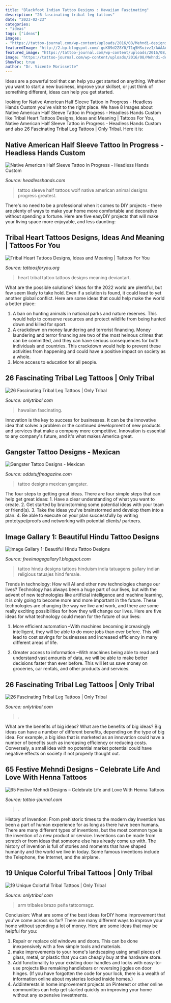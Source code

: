 ```yaml
---
title: "Blackfoot Indian Tattoo Designs : Hawaiian Fascinating"
description: "26 fascinating tribal leg tattoos"
date: "2023-02-23"
categories:
- "ideas"
tags: ["ideas"]
images:
- "https://tattoo-journal.com/wp-content/uploads/2016/08/Mehndi-designs45.jpg"
featuredImage: "http://2.bp.blogspot.com/-guK89d2Z8Y0/T1q5HSuivzI/AAAAAAAAIW4/br4IrS58miQ/s1600/458304_f520.jpg"
featured_image: "https://tattoo-journal.com/wp-content/uploads/2016/08/Mehndi-designs45.jpg"
image: "https://tattoo-journal.com/wp-content/uploads/2016/08/Mehndi-designs45.jpg"
ShowToc: true
author: "Dr. Vicente Morissette"
---
```



Ideas are a powerful tool that can help you get started on anything. Whether you want to start a new business, improve your skillset, or just think of something different, ideas can help you get started.

	

		
looking for Native American Half Sleeve Tattoo in Progress - Headless Hands Custom you've visit to the right place. We have 8 Images about Native American Half Sleeve Tattoo in Progress - Headless Hands Custom like Tribal Heart Tattoos Designs, Ideas and Meaning | Tattoos For You, Native American Half Sleeve Tattoo in Progress - Headless Hands Custom and also 26 Fascinating Tribal Leg Tattoos | Only Tribal. Here it is:
		
    
## Native American Half Sleeve Tattoo In Progress - Headless Hands Custom

<img loading=lazy src="https://headlesshands.com/wp-content/uploads/2017/12/brianindian.jpg" onerror="this.onerror=null;this.src='https://tse4.mm.bing.net/th?id=OIP.c9y2ObEgvl0UMXzfqjVAWAHaMY&amp;pid=15.1';" alt="Native American Half Sleeve Tattoo in Progress - Headless Hands Custom">

_Source: headlesshands.com_

>tattoo sleeve half tattoos wolf native american animal designs progress greatest. 

	

There's no need to be a professional when it comes to DIY projects - there are plenty of ways to make your home more comfortable and decorative without spending a fortune. Here are five easyDIY projects that will make your living space more enjoyable, and less daunting: 

    
## Tribal Heart Tattoos Designs, Ideas And Meaning | Tattoos For You

<img loading=lazy src="https://www.tattoosforyou.org/wp-content/uploads/2016/02/Tribal-Heart-Tattoos-for-Women.jpg" onerror="this.onerror=null;this.src='https://tse4.mm.bing.net/th?id=OIP.br8xu128NKfUk_2IB_R1YwHaJ4&amp;pid=15.1';" alt="Tribal Heart Tattoos Designs, Ideas and Meaning | Tattoos For You">

_Source: tattoosforyou.org_

>heart tribal tattoo tattoos designs meaning deviantart. 

	

What are the possible solutions?
Ideas for the 2022 world are plentiful, but few seem likely to take hold. Even if a solution is found, it could lead to yet another global conflict. Here are some ideas that could help make the world a better place: 
1. A ban on hunting animals in national parks and nature reserves. This would help to conserve resources and protect wildlife from being hunted down and killed for sport.
2. A crackdown on money laundering and terrorist financing. Money laundering and terror financing are two of the most heinous crimes that can be committed, and they can have serious consequences for both individuals and countries. This crackdown would help to prevent these activities from happening and could have a positive impact on society as a whole.
3. More access to education for all people.

    
## 26 Fascinating Tribal Leg Tattoos | Only Tribal

<img loading=lazy src="https://www.onlytribal.com/wp-content/uploads/2015/12/Hawaiian-Tribal-Leg-Tattoos.jpg" onerror="this.onerror=null;this.src='https://tse2.mm.bing.net/th?id=OIP.E53FxfbtxOv7H1GmlLf0vAHaJ4&amp;pid=15.1';" alt="26 Fascinating Tribal Leg Tattoos | Only Tribal">

_Source: onlytribal.com_

>hawaiian fascinating. 

	

Innovation is the key to success for businesses. It can be the innovative idea that solves a problem or the continued development of new products and services that make a company more competitive. Innovation is essential to any company's future, and it's what makes America great.

    
## Gangster Tattoo Designs - Mexican

<img loading=lazy src="https://oddstuffmagazine.com/wp-content/uploads/2013/09/Mexican-tattoo-designs-7-531x800.jpg" onerror="this.onerror=null;this.src='https://tse4.mm.bing.net/th?id=OIP.AeofST1O_Qt9iX7l5UfeMwHaLK&amp;pid=15.1';" alt="Gangster Tattoo Designs - Mexican">

_Source: oddstuffmagazine.com_

>tattoo designs mexican gangster. 

	

The four steps to getting great ideas.
There are four simple steps that can help get great ideas: 1. Have a clear understanding of what you want to create.
2. Get started by brainstorming some potential ideas with your team or friend(s).
3. Take the ideas you've brainstormed and develop them into a plan. 
4. Be able to execute on your plan successfully by writing prototype/proofs and networking with potential clients/ partners.

    
## Image Gallary 1: Beautiful Hindu Tattoo Designs

<img loading=lazy src="http://2.bp.blogspot.com/-guK89d2Z8Y0/T1q5HSuivzI/AAAAAAAAIW4/br4IrS58miQ/s1600/458304_f520.jpg" onerror="this.onerror=null;this.src='https://tse2.mm.bing.net/th?id=OIP.SSOb7QdECeOHd77ck6TtfAHaJ3&amp;pid=15.1';" alt="Image Gallary 1: Beautiful Hindu Tattoo Designs">

_Source: freeimagegallary1.blogspot.com_

>tattoo hindu designs tattoos hinduism india tatuagens gallary indian religious tatuajes hind female. 

	

Trends in technology: How will AI and other new technologies change our lives?
Technology has always been a huge part of our lives, but with the advent of new technologies like artificial intelligence and machine learning, it is only going to become more and more important in the future. These technologies are changing the way we live and work, and there are some really exciting possibilities for how they will change our lives. Here are five ideas for what technology could mean for the future of our lives:
1. More efficient automation –With machines becoming increasingly intelligent, they will be able to do more jobs than ever before. This will lead to cost savings for businesses and increased efficiency in many different areas of life.

2. Greater access to information –With machines being able to read and understand vast amounts of data, we will be able to make better decisions faster than ever before. This will let us save money on groceries, car rentals, and other products and services.

    
## 26 Fascinating Tribal Leg Tattoos | Only Tribal

<img loading=lazy src="https://www.onlytribal.com/wp-content/uploads/2015/12/Leg-Tattoo-Tribal.jpg" onerror="this.onerror=null;this.src='https://tse2.mm.bing.net/th?id=OIP.XbqJayt3lNd2pFtJnmqvbwHaLI&amp;pid=15.1';" alt="26 Fascinating Tribal Leg Tattoos | Only Tribal">

_Source: onlytribal.com_

>. 

	

What are the benefits of big ideas?
What are the benefits of big ideas? Big ideas can have a number of different benefits, depending on the type of big idea. For example, a big idea that is marketed as an innovation could have a number of benefits such as increasing efficiency or reducing costs. Conversely, a small idea with no potential market potential could have negative effects on society if not properly thought out.

    
## 65 Festive Mehndi Designs – Celebrate Life And Love With Henna Tattoos

<img loading=lazy src="https://tattoo-journal.com/wp-content/uploads/2016/08/Mehndi-designs45.jpg" onerror="this.onerror=null;this.src='https://tse3.mm.bing.net/th?id=OIP.cyOAv1DmWOslFP3O82tElAHaEk&amp;pid=15.1';" alt="65 Festive Mehndi Designs – Celebrate Life and Love With Henna Tattoos">

_Source: tattoo-journal.com_

>. 

	

History of Invention: From prehistoric times to the modern day
Invention has been a part of human experience for as long as there have been humans. There are many different types of inventions, but the most common type is the invention of a new product or service. Inventions can be made from scratch or from ideas that someone else has already come up with. The history of invention is full of stories and moments that have shaped humanity and the world we live in today. Some famous inventions include the Telephone, the Internet, and the airplane.

    
## 19 Unique Colorful Tribal Tattoos | Only Tribal

<img loading=lazy src="https://www.onlytribal.com/wp-content/uploads/2015/10/Tribal-Tattoo-with-Color1.jpg" onerror="this.onerror=null;this.src='https://tse3.mm.bing.net/th?id=OIP.eOXB_wwx9l3KgDiQtM1OOAHaLu&amp;pid=15.1';" alt="19 Unique Colorful Tribal Tattoos | Only Tribal">

_Source: onlytribal.com_

>arm tribales brazo peña tattoomagz. 

	

Conclusion: What are some of the best ideas forDIY home improvement that you've come across so far?
There are many different ways to improve your home without spending a lot of money. Here are some ideas that may be helpful for you: 
1. Repair or replace old windows and doors. This can be done inexpensively with a few simple tools and materials. 
2. make improvements to your home's landscaping using small pieces of glass, metal, or plastic that you can cheaply buy at the hardware store. 
3. Add functionality to your existing door handles and locks with easy-to-use projects like remaking handlebars or reversing jiggles on door hinges. (If you have forgotten the code for your lock, there is a wealth of information online about mysteries locked inside homes.) 
4. Addinterests in home improvement projects on Pinterest or other online communities can help get started quickly on improving your home without any expensive investments.

